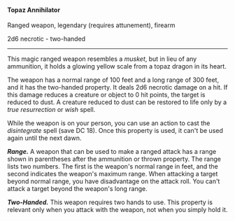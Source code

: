 #### Topaz Annihilator

Ranged weapon, legendary (requires attunement), firearm

2d6 necrotic  - two-handed

---

This magic ranged weapon resembles a *musket*, but in lieu of any ammunition, it holds a glowing yellow scale from a topaz dragon in its heart.

The weapon has a normal range of 100 feet and a long range of 300 feet, and it has the two-handed property. It deals 2d6 necrotic damage on a hit. If this damage reduces a creature or object to 0 hit points, the target is reduced to dust. A creature reduced to dust can be restored to life only by a *true resurrection* or *wish* spell.

While the weapon is on your person, you can use an action to cast the *disintegrate* spell (save DC 18). Once this property is used, it can't be used again until the next dawn.

***Range.*** A weapon that can be used to make a ranged attack has a range shown in parentheses after the ammunition or thrown property. The range lists two numbers. The first is the weapon's normal range in feet, and the second indicates the weapon's maximum range. When attacking a target beyond normal range, you have disadvantage on the attack roll. You can't attack a target beyond the weapon's long range.

***Two-Handed.*** This weapon requires two hands to use. This property is relevant only when you attack with the weapon, not when you simply hold it.
